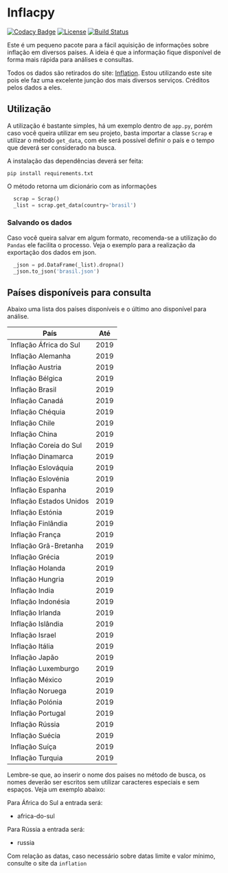 # Inflacpy

[![Codacy Badge](https://api.codacy.com/project/badge/Grade/f2be9f8d8d544d46a17f7ce6910218a0)](https://www.codacy.com/app/M3nin0/inflacpy?utm_source=github.com&amp;utm_medium=referral&amp;utm_content=M3nin0/inflacpy&amp;utm_campaign=Badge_Grade)
[![License](https://img.shields.io/badge/License-BSD%202--Clause-orange.svg)](https://opensource.org/licenses/BSD-2-Clause)
[![Build Status](https://travis-ci.org/M3nin0/inflacpy.svg?branch=master)](https://travis-ci.org/M3nin0/inflacpy)

Este é um pequeno pacote para a fácil aquisição de informações sobre inflação em diversos países. A ideia é que a informação fique disponível de forma mais rápida para análises e consultas.

Todos os dados são retirados do site: [Inflation](http://pt.inflation.eu/). Estou utilizando este site pois ele faz uma excelente junção dos mais diversos serviços. Créditos pelos dados a eles.

## Utilização

A utilização é bastante simples, há um exemplo dentro de <code>app.py</code>, porém caso você queira utilizar em seu projeto, basta importar a classe <code>Scrap</code> e utilizar o método <code>get_data</code>, com ele será possível definir o país e o tempo que deverá ser considerado na busca.

A instalação das dependências deverá ser feita:

```shell
pip install requirements.txt
```

O método retorna um dicionário com as informações

```python
  scrap = Scrap()
  _list = scrap.get_data(country='brasil')
```

### Salvando os dados

Caso você queira salvar em algum formato, recomenda-se a utilização do <code>Pandas</code> ele facilita o processo. Veja o exemplo para a realização da exportação dos dados em json.

```python
  _json = pd.DataFrame(_list).dropna()
  _json.to_json('brasil.json')
```

## Países disponíveis para consulta

Abaixo uma lista dos países disponíveis e o último ano disponível para análise.

|         País             | Até  |
|--------------------------|------|
| Inflação África do Sul   | 2019 |
| Inflação Alemanha        | 2019 |
| Inflação Austria         | 2019 |
| Inflação Bélgica         | 2019 |
| Inflação Brasil          | 2019 |
| Inflação Canadá          | 2019 |
| Inflação Chéquia         | 2019 |
| Inflação Chile           | 2019 |
| Inflação China           | 2019 |
| Inflação Coreia do Sul   | 2019 |
| Inflação Dinamarca       | 2019 |
| Inflação Eslováquia      | 2019 |
| Inflação Eslovénia       | 2019 |
| Inflação Espanha         | 2019 |
| Inflação Estados Unidos  | 2019 |
| Inflação Estónia         | 2019 |
| Inflação Finlândia       | 2019 |
| Inflação França          | 2019 |
| Inflação Grã-Bretanha    | 2019 |
| Inflação Grécia          | 2019 |
| Inflação Holanda         | 2019 |
| Inflação Hungria         | 2019 |
| Inflação India           | 2019 |
| Inflação Indonésia       | 2019 |
| Inflação Irlanda         | 2019 |
| Inflação Islândia        | 2019 |
| Inflação Israel          | 2019 |
| Inflação Itália          | 2019 |
| Inflação Japão           | 2019 |
| Inflação Luxemburgo      | 2019 |
| Inflação México          | 2019 |
| Inflação Noruega         | 2019 |
| Inflação Polónia         | 2019 |
| Inflação Portugal        | 2019 |
| Inflação Rússia          | 2019 |
| Inflação Suécia          | 2019 |
| Inflação Suíça           | 2019 |
| Inflação Turquia         | 2019 |

Lembre-se que, ao inserir o nome dos paises no método de busca, os nomes deverão ser escritos sem utilizar caracteres especiais e sem espaços. Veja um exemplo abaixo:

Para África do Sul a entrada será:

- africa-do-sul

Para Rússia a entrada será:

- russia

Com relação as datas, caso necessário sobre datas limite e valor mínimo, consulte o site da <code>inflation</code>
